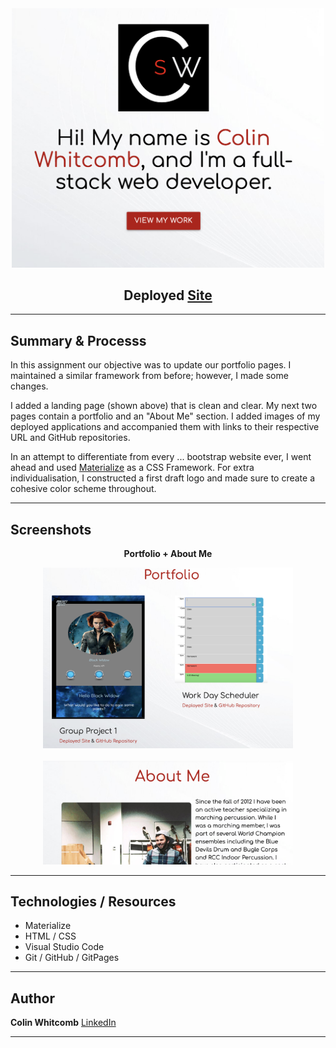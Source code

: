 
<div style="text-align:center">
    <img src="assets/ss1.png" width="500" />
</div>
<div style="text-align:center">

</div>

<div style="text-align:center">

## Deployed <a href="https://colin-whitcomb.github.io/Portfolio/">Site</a>
</div>

___
## Summary & Processs

In this assignment our objective was to update our portfolio pages. I maintained a similar framework from before; however, I made some changes.

I added a landing page (shown above) that is clean and clear. My next two pages contain a portfolio and an "About Me" section. I added images of my deployed applications and accompanied them with links to their respective URL and GitHub repositories.

In an attempt to differentiate from every ... bootstrap website ever, I went ahead and used <a href="https://materializecss.com/">Materialize</a>
as a CSS Framework. For extra individualisation, I constructed a first draft logo and made sure to create a cohesive color scheme throughout. 
___
## Screenshots 
<div style="text-align:center">

**Portfolio + About Me**
</div>

<div style="text-align:center">
    <img src="assets/ss2.png" width="400" />
</div>
<br>
<div style="text-align:center">
    <img src="assets/ss3.png" width="400" />
</div>

___
## Technologies / Resources
- Materialize 
- HTML / CSS  
- Visual Studio Code
- Git / GitHub / GitPages
--- 
## Author

**Colin Whitcomb** [LinkedIn](https://www.linkedin.com/in/colin-whitcomb-b808301a6/)


___

